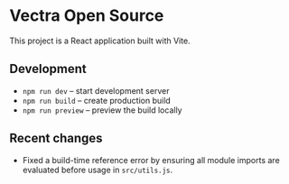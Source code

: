 # Vectra Open Source

This project is a React application built with Vite.

## Development

- `npm run dev` – start development server
- `npm run build` – create production build
- `npm run preview` – preview the build locally

## Recent changes

- Fixed a build-time reference error by ensuring all module imports are evaluated before usage in `src/utils.js`.
